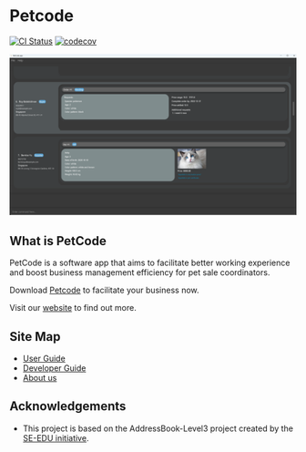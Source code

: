 # Petcode
[![CI Status](https://github.com/se-edu/addressbook-level3/workflows/Java%20CI/badge.svg)](https://github.com/AY2223S1-CS2103T-T09-2/tp/actions)
[![codecov](https://codecov.io/gh/se-edu/addressbook-level3/branch/master/graph/badge.svg)](https://codecov.io/gh/AY2223S1-CS2103T-T09-2/tp)

![Ui](docs/images/Ui.png)

## What is PetCode
PetCode is a software app that aims to facilitate better working experience and boost business management efficiency for pet sale coordinators.

Download [Petcode]() to facilitate your business now.

Visit our [website](https://nus-cs2103-ay2223s1.github.io/tp/) to find out more.

## Site Map
+ [User Guide](\docs\UserGuide.md)
+ [Developer Guide](\docs\Developer.md)
+ [About us](\docs\AboutUs.md)

## Acknowledgements
+ This project is based on the AddressBook-Level3 project created by the [SE-EDU initiative](https://se-education.org).
